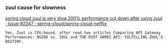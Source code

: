 ### zuul cause for slowness


[spring cloud zuul is very slow,200% performance cut down after using zuul · Issue #2247 · spring-cloud/spring-cloud-netflix](https://github.com/spring-cloud/spring-cloud-netflix/issues/2247 "spring cloud zuul is very slow,200% performance cut down after using zuul · Issue #2247 · spring-cloud/spring-cloud-netflix")


 

```shell
Yes. Zuul is CPU-bound, after read two articles Comparing API Gateway Performances: NGINX vs. ZUUL and THE RIOT GAMES API: FULFILLING ZUUL'S DESTINY.
```
